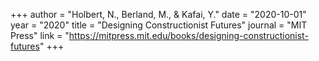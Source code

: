 +++
author = "Holbert, N., Berland, M., & Kafai, Y."
date = "2020-10-01"
year = "2020"
title = "Designing Constructionist Futures"
journal = "MIT Press"
link = "https://mitpress.mit.edu/books/designing-constructionist-futures"
+++
